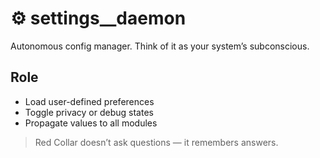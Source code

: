 # ⚙️ settings__daemon

Autonomous config manager. Think of it as your system’s subconscious.

## Role
- Load user-defined preferences
- Toggle privacy or debug states
- Propagate values to all modules

> Red Collar doesn’t ask questions — it remembers answers.
